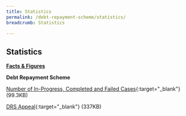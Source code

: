 ```yaml
---
title: Statistics
permalink: /debt-repayment-scheme/statistics/
breadcrumb: Statistics

---
```



Statistics
---

<u><b>Facts & Figures</b></u>

**Debt Repayment Scheme**

[Number of In-Progress, Completed and Failed Cases](/files/NumberofIn-Progress,CompletedandFailedCasesforDRS(May21).pdf/){:target="_blank"} (99.3KB)

[DRS Appeal](/files/DRSAppeal.pdf/){:target="_blank"} (337KB)
